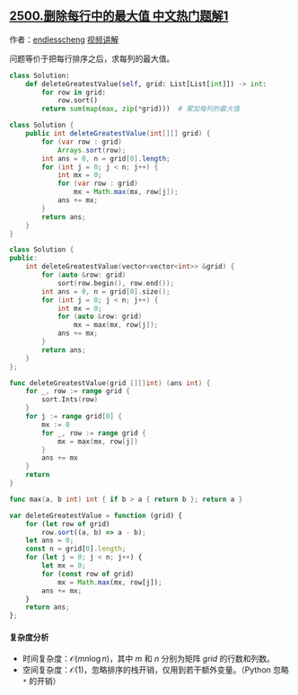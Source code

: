 ## [2500.删除每行中的最大值 中文热门题解1](https://leetcode.cn/problems/delete-greatest-value-in-each-row/solutions/100000/wu-xu-mo-ni-pai-xu-ji-ke-by-endlesscheng-g2cd)

作者：[endlesscheng](https://leetcode.cn/u/endlesscheng)
[视频讲解](https://www.bilibili.com/video/BV1QK41167cr/)

问题等价于把每行排序之后，求每列的最大值。

```py [sol-Python3]
class Solution:
    def deleteGreatestValue(self, grid: List[List[int]]) -> int:
        for row in grid:
            row.sort()
        return sum(map(max, zip(*grid)))  # 累加每列的最大值
```

```java [sol-Java]
class Solution {
    public int deleteGreatestValue(int[][] grid) {
        for (var row : grid)
            Arrays.sort(row);
        int ans = 0, n = grid[0].length;
        for (int j = 0; j < n; j++) {
            int mx = 0;
            for (var row : grid)
                mx = Math.max(mx, row[j]);
            ans += mx;
        }
        return ans;
    }
}
```

```cpp [sol-C++]
class Solution {
public:
    int deleteGreatestValue(vector<vector<int>> &grid) {
        for (auto &row: grid)
            sort(row.begin(), row.end());
        int ans = 0, n = grid[0].size();
        for (int j = 0; j < n; j++) {
            int mx = 0;
            for (auto &row: grid)
                mx = max(mx, row[j]);
            ans += mx;
        }
        return ans;
    }
};
```

```go [sol-Go]
func deleteGreatestValue(grid [][]int) (ans int) {
	for _, row := range grid {
		sort.Ints(row)
	}
	for j := range grid[0] {
		mx := 0
		for _, row := range grid {
			mx = max(mx, row[j])
		}
		ans += mx
	}
	return
}

func max(a, b int) int { if b > a { return b }; return a }
```

```js [sol-JavaScript]
var deleteGreatestValue = function (grid) {
    for (let row of grid)
        row.sort((a, b) => a - b);
    let ans = 0;
    const n = grid[0].length;
    for (let j = 0; j < n; j++) {
        let mx = 0;
        for (const row of grid)
            mx = Math.max(mx, row[j]);
        ans += mx;
    }
    return ans;
};
```

#### 复杂度分析

- 时间复杂度：$\mathcal{O}(mn\log n)$，其中 $m$ 和 $n$ 分别为矩阵 $\textit{grid}$ 的行数和列数。
- 空间复杂度：$\mathcal{O}(1)$，忽略排序的栈开销，仅用到若干额外变量。（Python 忽略 `*` 的开销）
